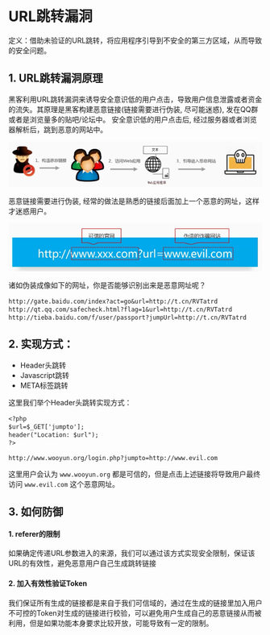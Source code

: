 # URL跳转漏洞
定义：借助未验证的URL跳转，将应用程序引导到不安全的第三方区域，从而导致的安全问题。

## 1. URL跳转漏洞原理

黑客利用URL跳转漏洞来诱导安全意识低的用户点击，导致用户信息泄露或者资金的流失。其原理是黑客构建恶意链接(链接需要进行伪装, 尽可能迷惑), 发在QQ群或者是浏览量多的贴吧/论坛中。
安全意识低的用户点击后, 经过服务器或者浏览器解析后，跳到恶意的网站中。

![](../img/img20.png )

恶意链接需要进行伪装, 经常的做法是熟悉的链接后面加上一个恶意的网址，这样才迷惑用户。

![](../img/img21.png )

诸如伪装成像如下的网址，你是否能够识别出来是恶意网址呢？

```
http://gate.baidu.com/index?act=go&url=http://t.cn/RVTatrd
http://qt.qq.com/safecheck.html?flag=1&url=http://t.cn/RVTatrd
http://tieba.baidu.com/f/user/passport?jumpUrl=http://t.cn/RVTatrd
```

## 2. 实现方式：

* Header头跳转
* Javascript跳转
* META标签跳转

这里我们举个Header头跳转实现方式：

```
<?php
$url=$_GET['jumpto'];
header("Location: $url");
?>
```

```
http://www.wooyun.org/login.php?jumpto=http://www.evil.com
```

这里用户会认为 `www.wooyun.org` 都是可信的，但是点击上述链接将导致用户最终访问 `www.evil.com` 这个恶意网址。

## 3. 如何防御

#### 1. referer的限制
如果确定传递URL参数进入的来源，我们可以通过该方式实现安全限制，保证该URL的有效性，避免恶意用户自己生成跳转链接

#### 2. 加入有效性验证Token

我们保证所有生成的链接都是来自于我们可信域的，通过在生成的链接里加入用户不可控的Token对生成的链接进行校验，可以避免用户生成自己的恶意链接从而被利用，但是如果功能本身要求比较开放，可能导致有一定的限制。

